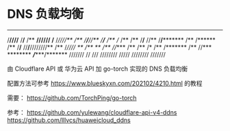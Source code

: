 # DNS 负载均衡
 *******   ****     **  ********       **       ******  
/**////** /**/**   /** **//////       /**      /*////** 
/**    /**/**//**  /**/**             /**      /*   /** 
/**    /**/** //** /**/*********      /**      /******  
/**    /**/**  //**/**////////**      /**      /*//// **
/**    ** /**   //****       /**      /**      /*    /**
/*******  /**    //*** ********  *****/********/******* 
///////   //      /// ////////  ///// //////// ///////  

由 Cloudflare API 或 华为云 API 加 go-torch 实现的 DNS 负载均衡

配置方法可参考 https://www.blueskyxn.com/202102/4210.html 的教程

需要：
https://github.com/TorchPing/go-torch

参考：
https://github.com/yulewang/cloudflare-api-v4-ddns
https://github.com/lllvcs/huaweicloud_ddns
